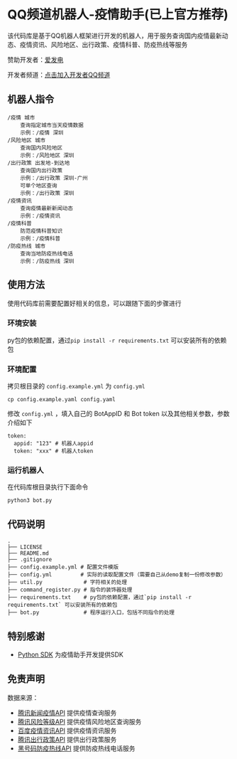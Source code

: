 # QQ频道机器人-疫情助手(已上官方推荐)

该代码库是基于QQ机器人框架进行开发的机器人，用于服务查询国内疫情最新动态、疫情资讯、风险地区、出行政策、疫情科普、防疫热线等服务

赞助开发者：[爱发电](https://afdian.net/@nian-bot)

开发者频道：[点击加入开发者QQ频道](https://qun.qq.com/qqweb/qunpro/share?_wv=3&_wwv=128&appChannel=share&inviteCode=1MVLD4&appChannel=share&businessType=9&from=246610&biz=ka)

## 机器人指令

    /疫情 城市
        查询指定城市当天疫情数据
        示例：/疫情 深圳
    /风险地区 城市
        查询国内风险地区
        示例：/风险地区 深圳
    /出行政策 出发地-到达地
        查询国内出行政策
        示例：/出行政策 深圳-广州
        可单个地区查询
        示例：/出行政策 深圳
    /疫情资讯
        查询疫情最新新闻动态
        示例：/疫情资讯
    /疫情科普
        防范疫情科普知识
        示例：/疫情科普
    /防疫热线 城市
        查询当地防疫热线电话
        示例：/防疫热线 深圳

## 使用方法

使用代码库前需要配置好相关的信息，可以跟随下面的步骤进行

### 环境安装

py包的依赖配置，通过`pip install -r requirements.txt` 可以安装所有的依赖包

### 环境配置

拷贝根目录的 `config.example.yml` 为 `config.yml`

```shell
cp config.example.yaml config.yaml
```

修改 `config.yml` ，填入自己的 BotAppID 和 Bot token 以及其他相关参数，参数介绍如下

```shell
token:
  appid: "123" # 机器人appid
  token: "xxx" # 机器人token
```

### 运行机器人

在代码库根目录执行下面命令

```shell
python3 bot.py
```

## 代码说明

    .
    ├── LICENSE
    ├── README.md
    ├── .gitignore 
    ├── config.example.yml # 配置文件模版
    ├── config.yml         # 实际的读取配置文件（需要自己从demo复制一份修改参数）
    ├── util.py             # 字符相关的处理
    ├── command_register.py # 指令的装饰器处理
    ├── requirements.txt    # py包的依赖配置，通过`pip install -r requirements.txt` 可以安装所有的依赖包
    ├── bot.py              # 程序运行入口，包括不同指令的处理

## 特别感谢

-   [Python SDK](https://github.com/tencent-connect/botpy) 为疫情助手开发提供SDK

## 免责声明

数据来源：  

-   [腾讯新闻疫情API](https://news.qq.com/zt2020/page/feiyan.htm#/)  提供疫情查询服务
-   [腾讯风险等级API](https://news.qq.com/zt2020/page/feiyan.htm#/)  提供疫情风险地区查询服务
-   [百度疫情资讯API](https://voice.baidu.com/act/newpneumonia/newpneumonia/?from=osari_aladin_banner)  提供疫情资讯服务
-   [腾讯出行政策API](https://news.qq.com/hdh5/sftravel.htm#/)  提供出行政策服务
-   [黑号码防疫热线API](https://heihaoma.com/i-fangyi)  提供防疫热线电话服务

